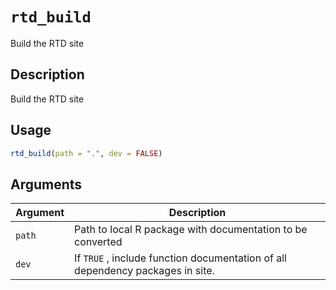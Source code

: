 # `rtd_build`

Build the RTD site


## Description

Build the RTD site


## Usage

```r
rtd_build(path = ".", dev = FALSE)
```


## Arguments

Argument      |Description
------------- |----------------
`path`     |     Path to local R package with documentation to be converted
`dev`     |     If `TRUE` , include function documentation of all dependency packages in site.
